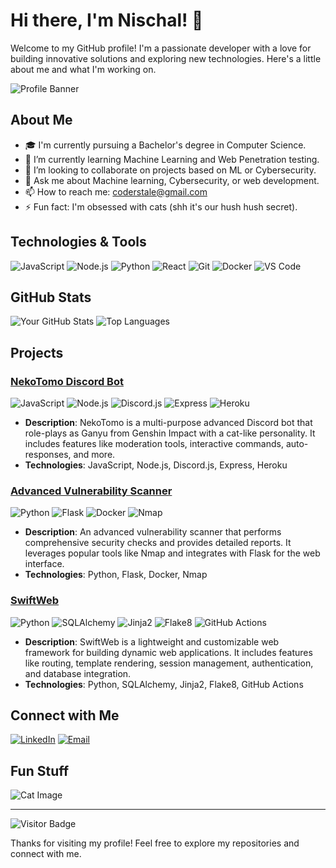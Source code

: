 # Hi there, I'm Nischal! 👋

Welcome to my GitHub profile! I'm a passionate developer with a love for building innovative solutions and exploring new technologies. Here's a little about me and what I'm working on.

![Profile Banner](https://i.pinimg.com/564x/e9/de/ec/e9deec7ff3325fa19263004b4b834087.jpg) <!-- Optional: Add a custom banner image -->

## About Me

- 🎓 I'm currently pursuing a Bachelor's degree in Computer Science.
- 🌱 I’m currently learning Machine Learning and Web Penetration testing.
- 👯 I’m looking to collaborate on projects based on ML or Cybersecurity.
- 💬 Ask me about Machine learning, Cybersecurity, or web development.
- 📫 How to reach me: coderstale@gmail.com
- ⚡ Fun fact: I'm obsessed with cats (shh it's our hush hush secret).

## Technologies & Tools

![JavaScript](https://img.shields.io/badge/-JavaScript-000?&logo=JavaScript)
![Node.js](https://img.shields.io/badge/-Node.js-000?&logo=node.js)
![Python](https://img.shields.io/badge/-Python-000?&logo=python)
![React](https://img.shields.io/badge/-React-000?&logo=react)
![Git](https://img.shields.io/badge/-Git-000?&logo=git)
![Docker](https://img.shields.io/badge/-Docker-000?&logo=docker)
![VS Code](https://img.shields.io/badge/-VS%20Code-000?&logo=visual-studio-code)

## GitHub Stats

![Your GitHub Stats](https://github-readme-stats.vercel.app/api?username=coderstale&show_icons=true&theme=radical)
![Top Languages](https://github-readme-stats.vercel.app/api/top-langs/?username=coderstale&layout=compact&theme=radical)

## Projects

### [NekoTomo Discord Bot](https://github.com/coderstale/nekotomo-bot)
![JavaScript](https://img.shields.io/badge/-JavaScript-000?&logo=JavaScript)
![Node.js](https://img.shields.io/badge/-Node.js-000?&logo=node.js)
![Discord.js](https://img.shields.io/badge/-Discord.js-000?&logo=discord)
![Express](https://img.shields.io/badge/-Express-000?&logo=express)
![Heroku](https://img.shields.io/badge/-Heroku-000?&logo=heroku)
- **Description**: NekoTomo is a multi-purpose advanced Discord bot that role-plays as Ganyu from Genshin Impact with a cat-like personality. It includes features like moderation tools, interactive commands, auto-responses, and more.
- **Technologies**: JavaScript, Node.js, Discord.js, Express, Heroku

### [Advanced Vulnerability Scanner](https://github.com/coderstale/advanced_vulnerability_scanner)
![Python](https://img.shields.io/badge/-Python-000?&logo=python)
![Flask](https://img.shields.io/badge/-Flask-000?&logo=flask)
![Docker](https://img.shields.io/badge/-Docker-000?&logo=docker)
![Nmap](https://img.shields.io/badge/-Nmap-000?&logo=nmap)
- **Description**: An advanced vulnerability scanner that performs comprehensive security checks and provides detailed reports. It leverages popular tools like Nmap and integrates with Flask for the web interface.
- **Technologies**: Python, Flask, Docker, Nmap

### [SwiftWeb](https://github.com/coderstale/SwiftWeb)
![Python](https://img.shields.io/badge/-Python-000?&logo=python)
![SQLAlchemy](https://img.shields.io/badge/-SQLAlchemy-000?&logo=python)
![Jinja2](https://img.shields.io/badge/-Jinja2-000?&logo=python)
![Flake8](https://img.shields.io/badge/-Flake8-000?&logo=python)
![GitHub Actions](https://img.shields.io/badge/-GitHub_Actions-000?&logo=github-actions)
- **Description**: SwiftWeb is a lightweight and customizable web framework for building dynamic web applications. It includes features like routing, template rendering, session management, authentication, and database integration.
- **Technologies**: Python, SQLAlchemy, Jinja2, Flake8, GitHub Actions

## Connect with Me

[![LinkedIn](https://img.shields.io/badge/-LinkedIn-000?&logo=LinkedIn)](https://www.linkedin.com/in/satya-sai-nischal-1894b71b6/)
[![Email](https://img.shields.io/badge/-Email-000?&logo=Gmail)](mailto:coderstale@gmail.com)

## Fun Stuff

![Cat Image](https://i.pinimg.com/736x/39/d9/a6/39d9a6cc24bc2294bee5563a9eac3310.jpg) <!-- Optional: Add a fun GIF or meme -->

---

![Visitor Badge](https://visitor-badge.laobi.icu/badge?page_id=coderstale.coderstale)

Thanks for visiting my profile! Feel free to explore my repositories and connect with me.

<!-- You can add more sections as needed -->
